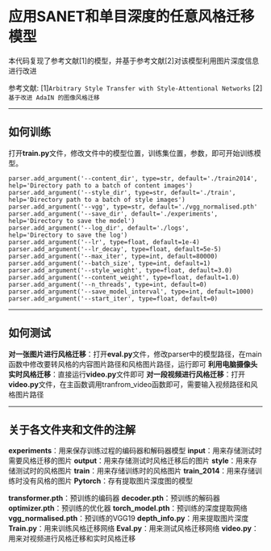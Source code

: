 # 应用SANET和单目深度的任意风格迁移模型

本代码复现了参考文献[1]的模型，并基于参考文献[2]对该模型利用图片深度信息进行改进

参考文献:
[1]`Arbitrary Style Transfer with Style-Attentional Networks`
[2]`基于改进 AdaIN 的图像风格迁移`

---

## 如何训练

打开**train.py**文件，修改文件中的模型位置，训练集位置，参数，即可开始训练模型。

```
parser.add_argument('--content_dir', type=str, default='./train2014',
help='Directory path to a batch of content images')
parser.add_argument('--style_dir', type=str, default='./train',
help='Directory path to a batch of style images')
parser.add_argument('--vgg', type=str, default='./vgg_normalised.pth'
parser.add_argument('--save_dir', default='./experiments',
help='Directory to save the model')
parser.add_argument('--log_dir', default='./logs',
help='Directory to save the log')
parser.add_argument('--lr', type=float, default=1e-4)
parser.add_argument('--lr_decay', type=float, default=5e-5)
parser.add_argument('--max_iter', type=int, default=80000)
parser.add_argument('--batch_size', type=int, default=1)
parser.add_argument('--style_weight', type=float, default=3.0)
parser.add_argument('--content_weight', type=float, default=1.0)
parser.add_argument('--n_threads', type=int, default=0)
parser.add_argument('--save_model_interval', type=int, default=1000)
parser.add_argument('--start_iter', type=float, default=0)
```

---

## 如何测试

**对一张图片进行风格迁移**：打开**eval.py**文件，修改parser中的模型路径，在main函数中修改要转风格的内容图片路径和风格图片路径，运行即可
**利用电脑摄像头实时风格迁移**：直接运行**video.py**文件即可
**对一段视频进行风格迁移**：打开**video.py**文件，在主函数调用tranfrom_video函数即可，需要输入视频路径和风格图片路径

---

## 关于各文件夹和文件的注解
**experiments**：用来保存训练过程的编码器和解码器模型
**input**：用来存储测试时需要风格迁移的图片
**output**：用来存储测试时风格迁移后的图片
**style**：用来存储测试时的风格图片
**train**：用来存储训练时的风格图片
**train_2014**：用来存储训练时没有风格的图片
**Pytorch**：存有提取图片深度图的模型

**transformer.pth**：预训练的编码器
**decoder.pth**：预训练的解码器
**optimizer.pth**：预训练的优化器
**torch_model.pth**：预训练的深度提取网络
**vgg_normalised.pth**：预训练的VGG19
**depth_info.py**：用来提取图片深度
**Train.py**：用来训练风格迁移网络
**Eval.py**：用来测试风格迁移网络
**video.py**：用来对视频进行风格迁移和实时风格迁移

